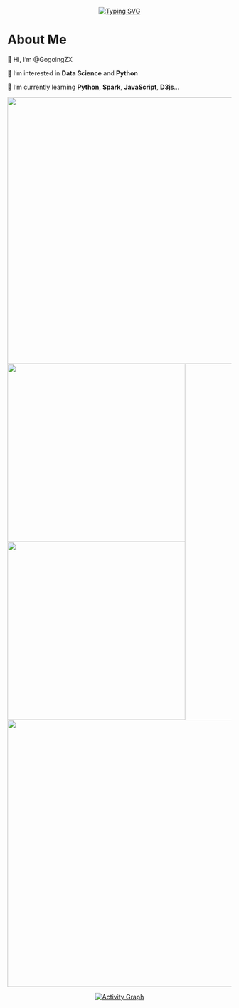 <p align="center">
    <a href="https://git.io/typing-svg"><img src="https://readme-typing-svg.herokuapp.com?font=Fira+Code&pause=1500&color=000000&width=650&height=60&lines=Good+morning%2C+and+in+case+I+don't+see+you.;Good+afternoon.+Good+evening.+And+good+night." alt="Typing SVG" /></a>
</p>

# About Me
👋 Hi, I’m @GogoingZX
  
👀 I’m interested in **Data Science** and **Python**

🌱 I’m currently learning **Python**, **Spark**, **JavaScript**, **D3js**...

<img align="center" src="https://github-profile-summary-cards.vercel.app/api/cards/profile-details?username={GogoingZX}&theme={nord_bright}" width=600/>

<img align="center" src="https://github-readme-stats.vercel.app/api?username=GogoingZX&count_private=true&theme=graywhite&show_icons=true" width=400/>

<img align="center" src="https://github-readme-stats.vercel.app/api/top-langs/?username=GogoingZX&layout=compact&theme=graywhite" width=400/>

<img  align="center" src="https://streak-stats.demolab.com?user=GogoingZX&hide_border=true&border_radius=5" width=600/>

<p align="center">
    <a href="https://github.com/ashutosh00710/github-readme-activity-graph"><img src="https://github-readme-activity-graph.cyclic.app/graph?username=GogoingZX&theme=github-light" alt="Activity Graph" /></a>
</p>

<!---
<a href="https://github.com/GogoingZX/jupyter_pool">
  <img align="center" src="https://github-readme-stats.vercel.app/api/pin/?username=GogoingZX&repo=jupyter_pool&theme=graywhite" />
</a>
<a href="https://github.com/GogoingZX/knowledge_pool">
  <img align="center" src="https://github-readme-stats.vercel.app/api/pin/?username=GogoingZX&repo=knowledge_pool&theme=graywhite" />
</a>
<a href="https://github.com/GogoingZX/project">
  <img align="center" src="https://github-readme-stats.vercel.app/api/pin/?username=GogoingZX&repo=project&theme=graywhite" />
</a>

![Top Languages](https://github-readme-stats.vercel.app/api/top-langs/?username=GogoingZX&hide=jupyter%20notebook&layout=compact)

![Github Stats](https://github-readme-stats.vercel.app/api?username=GogoingZX&count_private=true&theme=swift&show_icons=true)

[![GitHub Streak](https://streak-stats.demolab.com?user=GogoingZX&hide_border=true&border_radius=5)](https://git.io/streak-stats)

GogoingZX/GogoingZX, This is Comment
--->
